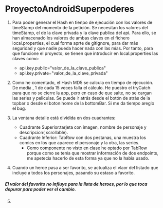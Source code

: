 # ProyectoAndroidSuperpoderes

1) Para poder generar el Hash en tienpo de ejecución con los valores de timeStamp del momento de la petición.
Se necesitan los valores del timeStamp, el de la clave privada y la clave publica del api. Para ello, se
han almacenado los valores de ambas claves en el fichero local.properties, el cual forma aprte de gitIgnore, para
dar más seguridad y que nadie pueda hacer nada con las mías. Por tanto, para que funcione el proyecto, se tienen que
introducir en local.properties las claves como:
    * api.key.public="valor_de_la_clave_publica"
    * api.key.private="valor_de_la_clave_privada"

2) Como he comentado, el Hash MD5 se calcula en tiempo de ejecución. De media , 1 de cada 15 veces falla el cálculo. He puestro el tryCatch para que no se cierre la app,
pero en caso de que salte, no se cargan las series y peliculas. Se puede ir atrás desde el botón de atrás de la topbar o desde el boton home de la bottomBar. Si me da tiempo areglo el bug.

3) La ventana detalle está dividida en dos cuadrantes:
   * Cuadrante Superior:tarjeta con imagen, nombre de personaje y descripcion( scrollable). 
   * Cuadrante Inferior: TabRow con dos pestanas, una muestra los comics en los que aparece el personaje y la otra, las series.
     * Como componente no visto en clase he optado por TabRow porque como se tenía que mostrar información de dos endpoints, me apetecía
     hacerlo de esta forma ya que no la había usado.

4) Cuando un heroe pasa a ser favorito, se actualiza el vlaor del listado que incluye a todos los personajes, pasando su estaso a favorito.

#####     El valor del favorito no influye para la lista de heroes, por lo que toca **depurar para poder ver el cambio.** 


5) 
